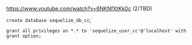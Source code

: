 https://www.youtube.com/watch?v=6NKNfXtKk0c (2/TBD)

`create database sequelize_db_cc`;

`grant all privileges on *.* to 'sequelize_user_cc'@'localhost' with grant option;`